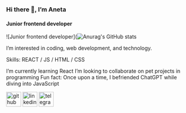 ### Hi there 👋, I’m Aneta
#### Junior frontend developer
![Junior frontend developer](![Anurag's GitHub stats](https://github-readme-stats.vercel.app/api?username=AnettX&show_icons=true&theme=radical)

I’m interested in coding, web development, and technology. 

Skills: REACT / JS / HTML / CSS

 I’m currently learning React 
 I’m looking to collaborate on pet projects in programming 
 Fun fact: Once upon a time, I befriended ChatGPT while diving into JavaScript 


[<img src='https://cdn.jsdelivr.net/npm/simple-icons@3.0.1/icons/github.svg' alt='github' height='40'>](https://github.com/AnettX)  [<img src='https://cdn.jsdelivr.net/npm/simple-icons@3.0.1/icons/linkedin.svg' alt='linkedin' height='40'>](https://www.linkedin.com/in/www.linkedin.com/in/a-badova/)  [<img src='https://cdn.jsdelivr.net/npm/simple-icons@3.0.1/icons/telegram.svg' alt='telegram' height='40'>](https://t.me/AnetaBadova)  

